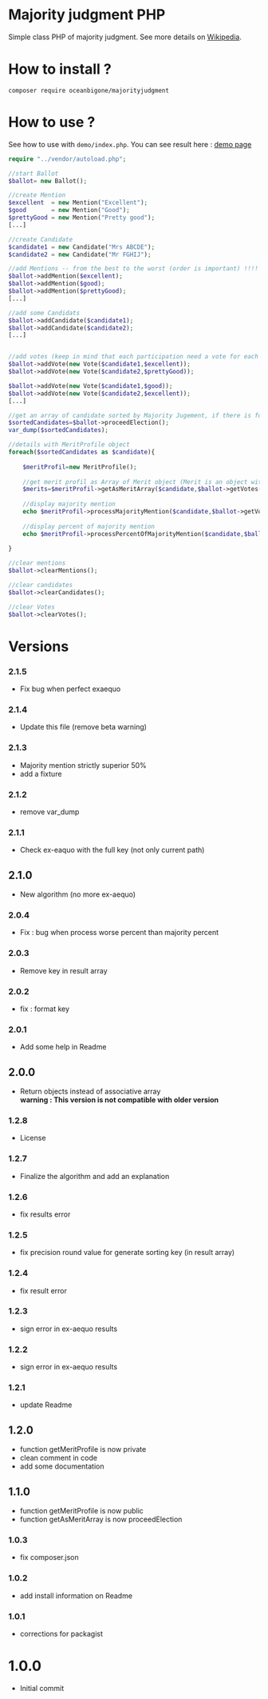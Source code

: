 # Majority judgment PHP 

Simple class PHP of majority judgment. See more details on [Wikipedia](https://en.wikipedia.org/wiki/Majority_judgment).

# How to install ?

``` composer require oceanbigone/majorityjudgment ``` 

# How to use ?

See how to use with ``demo/index.php``.
You can see result here : [demo page](http://majority-judgement-demo.garrot.org)

```php
require "../vendor/autoload.php";

//start Ballot
$ballot= new Ballot();

//create Mention
$excellent  = new Mention("Excellent");
$good       = new Mention("Good");
$prettyGood = new Mention("Pretty good");
[...]

//create Candidate
$candidate1 = new Candidate("Mrs ABCDE");
$candidate2 = new Candidate("Mr FGHIJ");

//add Mentions -- from the best to the worst (order is important) !!!!
$ballot->addMention($excellent);
$ballot->addMention($good);
$ballot->addMention($prettyGood);
[...]

//add some Candidats
$ballot->addCandidate($candidate1);
$ballot->addCandidate($candidate2);
[...]


//add votes (keep in mind that each participation need a vote for each candidate !)
$ballot->addVote(new Vote($candidate1,$excellent));
$ballot->addVote(new Vote($candidate2,$prettyGood));

$ballot->addVote(new Vote($candidate1,$good));
$ballot->addVote(new Vote($candidate2,$excellent));
[...]

//get an array of candidate sorted by Majority Jugement, if there is full ex-aequo (even after index added) then they are ordered by name.
$sortedCandidates=$ballot->proceedElection();
var_dump($sortedCandidates);

//details with MeritProfile object
foreach($sortedCandidates as $candidate){
    
    $meritProfil=new MeritProfile();
    
    //get merit profil as Array of Merit object (Merit is an object with two property : mention and percent of this mention) 
    $merits=$meritProfil->getAsMeritArray($candidate,$ballot->getVotes(),$ballot->getMentions());
    
    //display majority mention
    echo $meritProfil->processMajorityMention($candidate,$ballot->getVotes(),$ballot->getMentions()))->getLabel();
    
    //display percent of majority mention
    echo $meritProfil->processPercentOfMajorityMention($candidate,$ballot->getVotes(),$ballot->getMentions()));
        
}

//clear mentions
$ballot->clearMentions();

//clear candidates
$ballot->clearCandidates();

//clear Votes
$ballot->clearVotes();
```

# Versions

### 2.1.5
- Fix bug when perfect exaequo

### 2.1.4
- Update this file (remove beta warning)

### 2.1.3
- Majority mention strictly superior 50%
- add a fixture

### 2.1.2
- remove var_dump

### 2.1.1
- Check ex-eaquo with the full key (not only current path)

## 2.1.0
- New algorithm (no more ex-aequo)

### 2.0.4
- Fix : bug when process worse percent than majority percent 

### 2.0.3
- Remove key in result array 

### 2.0.2
- fix : format key

### 2.0.1
- Add some help in Readme

## 2.0.0
- Return objects instead of associative array  
**warning : This version is not compatible with older version**

### 1.2.8
- License

### 1.2.7
- Finalize the algorithm and add an explanation

### 1.2.6
- fix results error

### 1.2.5
- fix precision round value for generate sorting key (in result array)

### 1.2.4
- fix result error

### 1.2.3
- sign error in ex-aequo results

### 1.2.2
- sign error in ex-aequo results

### 1.2.1
- update Readme

## 1.2.0
- function getMeritProfile is now private
- clean comment in code
- add some documentation

## 1.1.0
- function getMeritProfile is now public
- function getAsMeritArray is now proceedElection

### 1.0.3
- fix composer.json 

### 1.0.2
- add install information on Readme

### 1.0.1
- corrections for packagist

# 1.0.0
- Initial commit






